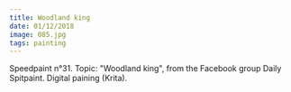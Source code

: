 ```yaml
---
title: Woodland king
date: 01/12/2018
image: 085.jpg
tags: painting
---
```


Speedpaint n°31. Topic: "Woodland king", from the Facebook group Daily Spitpaint.
Digital paining (Krita).
